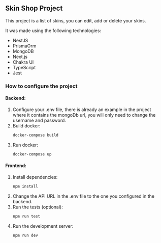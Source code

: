## Skin Shop Project

This project is a list of skins, you can edit, add or delete your skins.

It was made using the following technologies:
- NestJS
- PrismaOrm
- MongoDB
- Next.js
- Chakra UI
- TypeScript
- Jest

### How to configure the project

#### Backend:
1. Configure your .env file, there is already an example in the project where it contains the mongoDb url, you will only need to change the username and password.
2. Build docker:
    ```bash
    docker-compose build
    ```
3. Run docker:
    ```bash
    docker-compose up
    ```

#### Frontend:
1. Install dependencies:
    ```bash
    npm install
    ```
2. Change the API URL in the .env file to the one you configured in the backend.
3. Run the tests (optional):
    ```bash
    npm run test
    ```
4. Run the development server:
    ```bash
    npm run dev
    ```